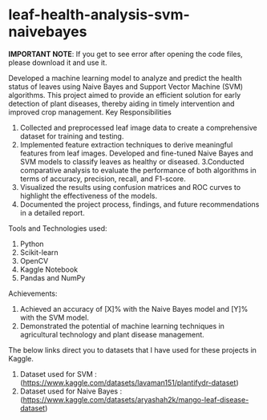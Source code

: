 # leaf-health-analysis-svm-naivebayes

**IMPORTANT NOTE**:
If you get to see error after opening the code files, please download it and use it. 


Developed a machine learning model to analyze and predict the health status of leaves using Naive Bayes and Support Vector Machine (SVM) algorithms. This project aimed to provide an efficient solution for early detection of plant diseases, thereby aiding in timely intervention and improved crop management. 
Key Responsibilities

1. Collected and preprocessed leaf image data to create a comprehensive dataset for training and testing.
2. Implemented feature extraction techniques to derive meaningful features from leaf images.
Developed and fine-tuned Naive Bayes and SVM models to classify leaves as healthy or diseased.
3.Conducted comparative analysis to evaluate the performance of both algorithms in terms of accuracy, 
 precision, recall, and F1-score.
4. Visualized the results using confusion matrices and ROC curves to highlight the effectiveness of the models.
5. Documented the project process, findings, and future recommendations in a detailed report.

Tools and Technologies used: 
1. Python
2. Scikit-learn
3. OpenCV
4. Kaggle Notebook
5. Pandas and NumPy

Achievements: 
1. Achieved an accuracy of [X]% with the Naive Bayes model and [Y]% with the SVM model.
2. Demonstrated the potential of machine learning techniques in agricultural technology and plant disease management.

The below links direct you to datasets that I have used for these projects in Kaggle.
1. Dataset used for SVM : (https://www.kaggle.com/datasets/lavaman151/plantifydr-dataset)
2. Dataset used for Naive Bayes : (https://www.kaggle.com/datasets/aryashah2k/mango-leaf-disease-dataset)
